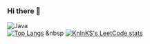 ### Hi there 👋
![Java](https://img.shields.io/badge/java-%23ED8B00.svg?style=for-the-badge&logo=openjdk&logoColor=white) <br>
        [![Top Langs](https://github-readme-stats.vercel.app/api/top-langs/?username=bekasatuboldiev&layout=compact)](https://github.com/anuraghazra/github-readme-stats)       &nbsp          [![KnlnKS's LeetCode stats](https://leetcode-stats-six.vercel.app/api?username=bekmuratsatyboldiev98&theme=dark)](https://github.com/KnlnKS/leetcode-stats) 

<!---Для компактной версии-->

<!--
**bekasatuboldiev/bekasatuboldiev** is a ✨ _special_ ✨ repository because its `README.md` (this file) appears on your GitHub profile.

Here are some ideas to get you started:

- 🔭 I’m currently working on ...
- 🌱 I’m currently learning ...
- 👯 I’m looking to collaborate on ...
- 🤔 I’m looking for help with ...
- 💬 Ask me about ...
- 📫 How to reach me: ...
- 😄 Pronouns: ...
- ⚡ Fun fact: ...
-->
